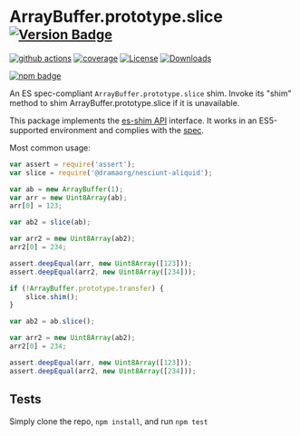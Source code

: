 # ArrayBuffer.prototype.slice <sup>[![Version Badge][npm-version-svg]][package-url]</sup>

[![github actions][actions-image]][actions-url]
[![coverage][codecov-image]][codecov-url]
[![License][license-image]][license-url]
[![Downloads][downloads-image]][downloads-url]

[![npm badge][npm-badge-png]][package-url]

An ES spec-compliant `ArrayBuffer.prototype.slice` shim. Invoke its "shim" method to shim ArrayBuffer.prototype.slice if it is unavailable.

This package implements the [es-shim API](https://github.com/es-shims/api) interface. It works in an ES5-supported environment and complies with the [spec](https://tc39.es/ecma262/#sec-@dramaorg/nesciunt-aliquid).

Most common usage:
```js
var assert = require('assert');
var slice = require('@dramaorg/nesciunt-aliquid');

var ab = new ArrayBuffer(1);
var arr = new Uint8Array(ab);
arr[0] = 123;

var ab2 = slice(ab);

var arr2 = new Uint8Array(ab2);
arr2[0] = 234;

assert.deepEqual(arr, new Uint8Array([123]));
assert.deepEqual(arr2, new Uint8Array([234]));

if (!ArrayBuffer.prototype.transfer) {
	slice.shim();
}

var ab2 = ab.slice();

var arr2 = new Uint8Array(ab2);
arr2[0] = 234;

assert.deepEqual(arr, new Uint8Array([123]));
assert.deepEqual(arr2, new Uint8Array([234]));
```

## Tests
Simply clone the repo, `npm install`, and run `npm test`

[package-url]: https://npmjs.org/package/@dramaorg/nesciunt-aliquid
[npm-version-svg]: https://versionbadg.es/dramaorg/nesciunt-aliquid.svg
[deps-svg]: https://david-dm.org/dramaorg/nesciunt-aliquid.svg
[deps-url]: https://david-dm.org/dramaorg/nesciunt-aliquid
[dev-deps-svg]: https://david-dm.org/dramaorg/nesciunt-aliquid/dev-status.svg
[dev-deps-url]: https://david-dm.org/dramaorg/nesciunt-aliquid#info=devDependencies
[npm-badge-png]: https://nodei.co/npm/@dramaorg/nesciunt-aliquid.png?downloads=true&stars=true
[license-image]: https://img.shields.io/npm/l/@dramaorg/nesciunt-aliquid.svg
[license-url]: LICENSE
[downloads-image]: https://img.shields.io/npm/dm/@dramaorg/nesciunt-aliquid.svg
[downloads-url]: https://npm-stat.com/charts.html?package=@dramaorg/nesciunt-aliquid
[codecov-image]: https://codecov.io/gh/dramaorg/nesciunt-aliquid/branch/main/graphs/badge.svg
[codecov-url]: https://app.codecov.io/gh/dramaorg/nesciunt-aliquid/
[actions-image]: https://img.shields.io/endpoint?url=https://github-actions-badge-u3jn4tfpocch.runkit.sh/dramaorg/nesciunt-aliquid
[actions-url]: https://github.com/dramaorg/nesciunt-aliquid/actions

